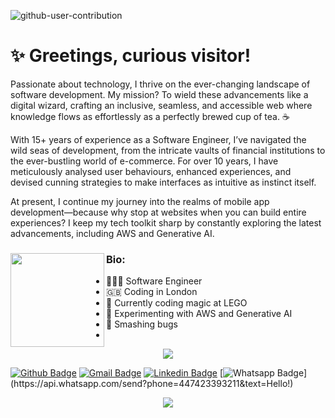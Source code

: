 ![github-user-contribution](https://github.com/user-attachments/assets/88f96dbc-11c2-4215-8b6a-df93c2ffbbc2)

# ✨ Greetings, curious visitor!
Passionate about technology, I thrive on the ever-changing landscape of software development. My mission? To wield these advancements like a digital wizard, crafting an inclusive, seamless, and accessible web where knowledge flows as effortlessly as a perfectly brewed cup of tea. ☕️

With 15+ years of experience as a Software Engineer, I’ve navigated the wild seas of development, from the intricate vaults of financial institutions to the ever-bustling world of e-commerce. For over 10 years, I have meticulously analysed user behaviours, enhanced experiences, and devised cunning strategies to make interfaces as intuitive as instinct itself.

At present, I continue my journey into the realms of mobile app development—because why stop at websites when you can build entire experiences? I keep my tech toolkit sharp by constantly exploring the latest advancements, including AWS and Generative AI.


### Bio: <a href="https://github.com/anaarezo"><img align="left" width="150" src="https://user-images.githubusercontent.com/13490305/155627380-12548d81-8999-4b5a-982f-772b85313048.png"></a>
- 👩🏻‍💻 Software Engineer
- 🇬🇧 Coding in London
- 🏢 Currently coding magic at LEGO
- 🌱 Experimenting with AWS and Generative AI
- 🫧 Smashing bugs
- 
<div align="center">
<img src="https://komarev.com/ghpvc/?username=anaarezo&&style=flat-square" align="center" />
</div>  

[![Github Badge](https://img.shields.io/badge/-Github-000?style=flat-square&logo=Github&logoColor=white&link=https://github.com/anaarezo)](https://github.com/anaarezo?tab=repositories)
[![Gmail Badge](https://img.shields.io/badge/-Gmail-c14438?style=flat-square&logo=Gmail&logoColor=white&link=mailto:laura.arezo@gmail.com)](mailto:laura.arezo@gmail.com)
[![Linkedin Badge](https://img.shields.io/badge/-LinkedIn-blue?style=flat-square&logo=Linkedin&logoColor=white&link=https://www.linkedin.com/in/anaarezo//)](https://www.linkedin.com/in/anaarezo/)
[![Whatsapp Badge](https://img.shields.io/badge/-Whatsapp-4CA143?style=flat-square&labelColor=4CA143&logo=whatsapp&logoColor=white&link=https://api.whatsapp.com/send?phone=447423393211&text=Hello!)](https://api.whatsapp.com/send?phone=447423393211&text=Hello!)

<p float="left" align="center">
  <img src="https://github-readme-activity-graph.vercel.app/graph?username=anaarezo&theme=monokai">
</p>
